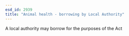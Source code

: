 ```yaml
---
esd_id: 2939
title: "Animal health - borrowing by Local Authority"
---
```


A local authority may borrow for the purposes of the Act

